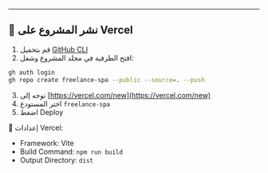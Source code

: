 ---

## 🚀 نشر المشروع على Vercel

1. قم بتحميل [GitHub CLI](https://cli.github.com)
2. افتح الطرفية في مجلد المشروع وشغل:

```bash
gh auth login
gh repo create freelance-spa --public --source=. --push
```

3. توجه إلى [https://vercel.com/new](https://vercel.com/new)
4. اختر المستودع `freelance-spa`
5. اضغط Deploy

📍 إعدادات Vercel:
- Framework: Vite
- Build Command: `npm run build`
- Output Directory: `dist`